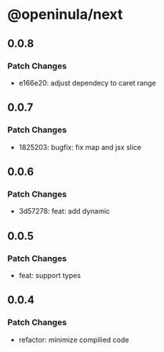 # @openinula/next

## 0.0.8

### Patch Changes

- e166e20: adjust dependecy to caret range

## 0.0.7

### Patch Changes

- 1825203: bugfix: fix map and jsx slice

## 0.0.6

### Patch Changes

- 3d57278: feat: add dynamic

## 0.0.5

### Patch Changes

- feat: support types

## 0.0.4

### Patch Changes

- refactor: minimize compilied code
